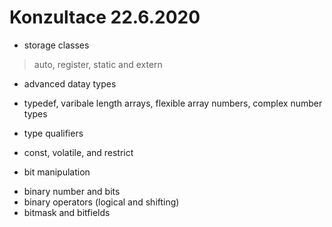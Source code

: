 # Konzultace 22.6.2020


* storage classes
> auto, register, static and extern

* advanced datay types
- typedef, varibale length arrays, flexible array numbers, complex number types

* type qualifiers
- const, volatile, and restrict

* bit manipulation
- binary number and bits
- binary operators (logical and shifting)
- bitmask and bitfields
